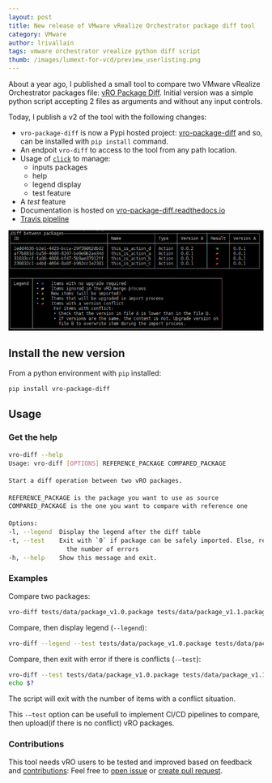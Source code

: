 ```yaml
---
layout: post
title: New release of VMware vRealize Orchestrator package diff tool
category: VMware
author: lrivallain
tags: vmware orchestrator vrealize python diff script
thumb: /images/lumext-for-vcd/preview_userlisting.png
---
```


About a year ago, I published a small tool to compare two VMware vRealize Orchestrator packages file: [vRO Package Diff](/2018/02/28/vmware-vrealizeorchestrator-package-diff-python-tool/). Initial version was a simple python script accepting 2 files as arguments and without any input controls.

Today, I publish a v2 of the tool with the following changes:

- `vro-package-diff` is now a Pypi hosted project: [vro-package-diff](https://pypi.org/project/vro-package-diff/) and so, can be installed with `pip install` command.
- An endpoit `vro-diff` to access to the tool from any path location.
- Usage of [`click`](https://click.palletsprojects.com/) to manage:
  - inputs packages
  - help
  - legend display
  - test feature
- A *test* feature
- Documentation is hosted on [vro-package-diff.readthedocs.io](https://vro-package-diff.readthedocs.io)
- [Travis pipeline](https://travis-ci.org/lrivallain/vro-package-diff/)

![Sample output of vro-diff-package](/images/vro-diff-package/vro-diff-package_v2.png)

## Install the new version

From a python environment with `pip` installed:

```bash
pip install vro-package-diff
```

## Usage

### Get the help

```bash
vro-diff --help
Usage: vro-diff [OPTIONS] REFERENCE_PACKAGE COMPARED_PACKAGE

Start a diff operation between two vRO packages.

REFERENCE_PACKAGE is the package you want to use as source
COMPARED_PACKAGE is the one you want to compare with reference one

Options:
-l, --legend  Display the legend after the diff table
-t, --test    Exit with `0` if package can be safely imported. Else, returns
                the number of errors
-h, --help    Show this message and exit.
```

### Examples

Compare two packages:

```bash
vro-diff tests/data/package_v1.0.package tests/data/package_v1.1.package
```

Compare, then display legend (`--legend`):

```bash
vro-diff --legend --test tests/data/package_v1.0.package tests/data/package_v1.1.package
```

Compare, then exit with error if there is conflicts (`-–test`):

```bash
vro-diff --test tests/data/package_v1.0.package tests/data/package_v1.1.package
echo $?
```

The script will exit with the number of items with a conflict situation.

This `-–test` option can be usefull to implement CI/CD pipelines to compare, then upload(if there is no conflict) vRO packages.

### Contributions

This tool needs vRO users to be tested and improved based on feedback and [contributions](https://github.com/lrivallain/vro-package-diff/graphs/contributors): Feel free to [open issue](https://github.com/lrivallain/vro-package-diff/issues/new) or [create pull request](https://github.com/lrivallain/vro-package-diff/compare).